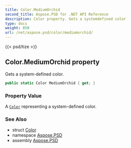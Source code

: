 ```yaml
---
title: Color.MediumOrchid
second_title: Aspose.PSD for .NET API Reference
description: Color property. Gets a systemdefined color
type: docs
weight: 850
url: /net/aspose.psd/color/mediumorchid/
---
```

{{< psd/tize >}}
## Color.MediumOrchid property

Gets a system-defined color.

```csharp
public static Color MediumOrchid { get; }
```

### Property Value

A [`Color`](../) representing a system-defined color.

### See Also

* struct [Color](../)
* namespace [Aspose.PSD](../../../aspose.psd/)
* assembly [Aspose.PSD](../../../)



